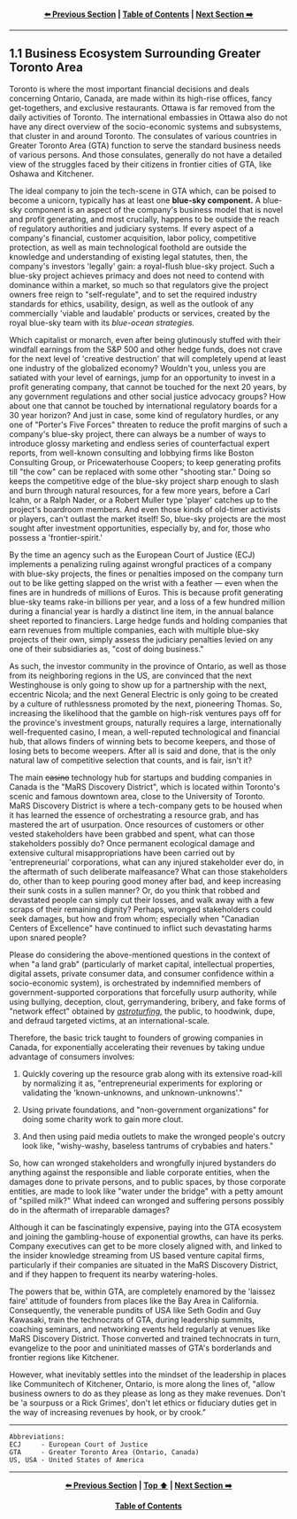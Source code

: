 <div align="center">
  
  **[:arrow_left: Previous Section][Prev] | [Table of Contents][TOC] | [Next Section :arrow_right:][Next]**
  
  [Prev]: ./01-00.md
  [Next]: ./01-02.md
  [TOC]: ./README.md#table-of-contents
  
</div>

---

## 1.1 Business Ecosystem Surrounding Greater Toronto Area 

Toronto is where the most important financial decisions and deals concerning Ontario, Canada, are made within its high-rise offices, fancy get-togethers, and exclusive restaurants. Ottawa is far removed from the daily activities of Toronto. The international embassies in Ottawa also do not have any direct overview of the socio-economic systems and subsystems, that cluster in and around Toronto. The consulates of various countries in Greater Toronto Area (GTA) function to serve the standard business needs of various persons. And those consulates, generally do not have a detailed view of the struggles faced by their citizens in frontier cities of GTA, like Oshawa and Kitchener. 

The ideal company to join the tech-scene in GTA which, can be poised to become a unicorn, typically has at least one **blue-sky component.** A blue-sky component is an aspect of the company's business model that is novel and profit generating, and most crucially, happens to be outside the reach of regulatory authorities and judiciary systems. If every aspect of a company's financial, customer acquisition, labor policy, competitive protection, as well as main technological foothold are outside the knowledge and understanding of existing legal statutes, then, the company's investors 'legally' gain: a royal-flush blue-sky project. Such a blue-sky project achieves primacy and does not need to contend with dominance within a market, so much so that regulators give the project owners free reign to "self-regulate", and to set the required industry standards for ethics, usability, design, as well as the outlook of any commercially 'viable and laudable' products or services, created by the royal blue-sky team with its *blue-ocean strategies.*  

Which capitalist or monarch, even after being glutinously stuffed with their windfall earnings from the S&P 500 and other hedge funds, does not crave for the next level of 'creative destruction' that will completely upend at least one industry of the globalized economy? Wouldn't you, unless you are satiated with your level of earnings, jump for an opportunity to invest in a profit generating company, that cannot be touched for the next 20 years, by any government regulations and other social justice advocacy groups? How about one that cannot be touched by international regulatory boards for a 30 year horizon? And just in case, some kind of regulatory hurdles, or any one of "Porter's Five Forces" threaten to reduce the profit margins of such a company's blue-sky project, there can always be a number of ways to introduce glossy marketing and endless series of counterfactual expert reports, from well-known consulting and lobbying firms like Boston Consulting Group, or Pricewaterhouse Coopers; to keep generating profits till "the cow" can be replaced with some other "shooting star." Doing so keeps the competitive edge of the blue-sky project sharp enough to slash and burn through natural resources, for a few more years, before a Carl Icahn, or a Ralph Nader, or a Robert Muller type 'player' catches up to the project's boardroom members. And even those kinds of old-timer activists or players, can't outlast the market itself! So, blue-sky projects are the most sought after investment opportunities, especially by, and for, those who possess a 'frontier-spirit.' 

By the time an agency such as the European Court of Justice (ECJ) implements a penalizing ruling against wrongful practices of a company with blue-sky projects, the fines or penalties imposed on the company turn out to be like getting slapped on the wrist with a feather — even when the fines are in hundreds of millions of Euros. This is because profit generating blue-sky teams rake-in billions per year, and a loss of a few hundred million during a financial year is hardly a distinct line item, in the annual balance sheet reported to financiers. Large hedge funds and holding companies that earn revenues from multiple companies, each with multiple blue-sky projects of their own, simply assess the judiciary penalties levied on any one of their subsidiaries as, "cost of doing business." 

As such, the investor community in the province of Ontario, as well as those from its neighboring regions in the US, are convinced that the next Westinghouse is only going to show up for a partnership with the next, eccentric Nicola; and the next General Electric is only going to be created by a culture of ruthlessness promoted by the next, pioneering Thomas. So, increasing the likelihood that the gamble on high-risk ventures pays off for the province's investment groups, naturally requires a large, internationally well-frequented casino, I mean, a well-reputed technological and financial hub, that allows finders of winning bets to become keepers, and those of losing bets to become weepers. After all is said and done, that is the only natural law of competitive selection that counts, and is fair, isn't it?

The main ~~casino~~ technology hub for startups and budding companies in Canada is the "MaRS Discovery District", which is located within Toronto's scenic and famous downtown area, close to the University of Toronto. MaRS Discovery District is where a tech-company gets to be housed when it has learned the essence of orchestrating a resource grab, and has mastered the art of usurpation. Once resources of customers or other vested stakeholders have been grabbed and spent, what can those stakeholders possibly do? Once permanent ecological damage and extensive cultural misappropriations have been carried out by 'entrepreneurial' corporations, what can any injured stakeholder ever do, in the aftermath of such deliberate malfeasance? What can those stakeholders do, other than to keep pouring good money after bad, and keep increasing their sunk costs in a sullen manner? Or, do you think that robbed and devastated people can simply cut their losses, and walk away with a few scraps of their remaining dignity? Perhaps, wronged stakeholders could seek damages, but how and from whom; especially when "Canadian Centers of Excellence" have continued to inflict such devastating harms upon snared people? 

Please do considering the above-mentioned questions in the context of when "a land grab" (particularly of market capital, intellectual properties, digital assets, private consumer data, and consumer confidence within a socio-economic system), is orchestrated by indemnified members of government-supported corporations that forcefully usurp authority, while using bullying, deception, clout, gerrymandering, bribery, and fake forms of "network effect" obtained by *[astroturfing,](https://en.wikipedia.org/wiki/Astroturfing)* the public, to hoodwink, dupe, and defraud targeted victims, at an international-scale. 

Therefore, the basic trick taught to founders of growing companies in Canada, for exponentially accelerating their revenues by taking undue advantage of consumers involves: 

1. Quickly covering up the resource grab along with its extensive road-kill by normalizing it as, "entrepreneurial experiments for exploring or validating the 'known-unknowns, and unknown-unknowns'." 

1. Using private foundations, and "non-government organizations" for doing some charity work to gain more clout. 

1. And then using paid media outlets to make the wronged people's outcry look like, "wishy-washy, baseless tantrums of crybabies and haters." 

So, how can wronged stakeholders and wrongfully injured bystanders do anything against the responsible and liable corporate entities, when the damages done to private persons, and to public spaces, by those corporate entities, are made to look like "water under the bridge" with a petty amount of "spilled milk?" What indeed can wronged and suffering persons possibly do in the aftermath of irreparable damages?  

Although it can be fascinatingly expensive, paying into the GTA ecosystem and joining the gambling-house of exponential growths, can have its perks. Company executives can get to be more closely aligned with, and linked to the insider knowledge streaming from US based venture capital firms, particularly if their companies are situated in the MaRS Discovery District, and if they happen to frequent its nearby watering-holes. 

The powers that be, within GTA, are completely enamored by the 'laissez faire' attitude of founders from places like the Bay Area in California. Consequently, the venerable pundits of USA like Seth Godin and Guy Kawasaki, train the technocrats of GTA, during leadership summits, coaching seminars, and networking events held regularly at venues like MaRS Discovery District. Those converted and trained technocrats in turn, evangelize to the poor and uninitiated masses of GTA's borderlands and frontier regions like Kitchener. 

However, what inevitably settles into the mindset of the leadership in places like Communitech of Kitchener, Ontario, is more along the lines of, "allow business owners to do as they please as long as they make revenues. Don't be 'a sourpuss or a Rick Grimes', don't let ethics or fiduciary duties get in the way of increasing revenues by hook, or by crook." 

---

```
Abbreviations:
ECJ     - European Court of Justice
GTA     - Greater Toronto Area (Ontario, Canada)
US, USA - United States of America
```

---
<div align="center">
  
  **[:arrow_left: Previous Section][Prev] | [Top :arrow_up:][Top] | [Next Section :arrow_right:][Next]** 
  
  **[Table of Contents][TOC]**

  [Prev]: ./01-00.md
  [Top]: ./01-01.md#11-business-ecosystem-surrounding-greater-toronto-area
  [Next]: ./01-02.md
  [TOC]: ./README.md#table-of-contents
  
</div>